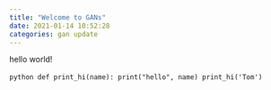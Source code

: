 ```yaml
---
title: "Welcome to GANs"
date: 2021-01-14 10:52:28
categories: gan update
---
```


hello world!

​```python
def print_hi(name):
  print("hello", name)
print_hi('Tom')
​```
